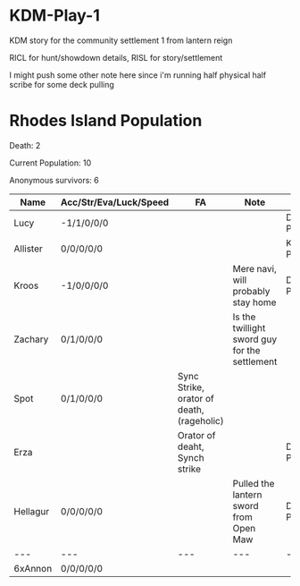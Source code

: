 # KDM-Play-1
KDM story for the community settlement 1 from lantern reign 

RICL for hunt/showdown details, RISL for story/settlement

I might push some other note here since i'm running half physical half scribe for some deck pulling 

# Rhodes Island Population

Death: 2

Current Population: 10

Anonymous survivors: 6

|Name|Acc/Str/Eva/Luck/Speed|FA|Note|Death
|---|---|---|---|---|
|Lucy| -1/1/0/0/0 | | | Died from Plague
|Allister | 0/0/0/0/0 | | | Killed by PrologueDog
| Kroos | -1/0/0/0/0 | | Mere navi, will probably stay home | Died from Plague
| Zachary | 0/1/0/0/0 | | Is the twillight sword guy for the settlement |
| Spot | 0/1/0/0/0 |Sync Strike, orator of death, (rageholic) | | 
| Erza | | Orator of deaht, Synch strike | |Died from Plague
| Hellagur | 0/0/0/0/0 | | Pulled the lantern sword from Open Maw | Died from Plague
|---|---|---|---|---
| 6xAnnon | 0/0/0/0/0 | | | |
